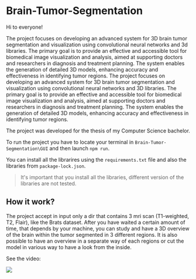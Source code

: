 # Brain-Tumor-Segmentation
Hi to everyone!

The project focuses on developing an advanced system for 3D brain tumor segmentation and visualization using convolutional neural networks and 3d libraries. The primary goal is to provide an effective and accessible tool for biomedical image visualization and analysis, aimed at supporting doctors and researchers in diagnosis and treatment planning. The system enables the generation of detailed 3D models, enhancing accuracy and effectiveness in identifying tumor regions.
The project focuses on developing an advanced system for 3D brain tumor segmentation and visualization using convolutional neural networks and 3D libraries. The primary goal is to provide an effective and accessible tool for biomedical image visualization and analysis, aimed at supporting doctors and researchers in diagnosis and treatment planning. The system enables the generation of detailed 3D models, enhancing accuracy and effectiveness in identifying tumor regions.

The project was developed for the thesis of my Computer Science bachelor.

To run the project you have to locate your terminal in 	`Brain-Tumor-Segmentation\GUI` and then launch `npm run`.

You can install all the librarires using the `requirements.txt` file and also the libraries from `package-lock.json`.

> It's important that you install all the libraries, different version of the libraries are not tested.

## How it work?
The project accept in input only a dir that contains 3 mri scan (T1-weighted, T2, Flair), like the Brats dataset. After you have waited a certain amount of time, that depends by your machine, you can study and have a 3D overview of the brain within the tumor segmented in 3 different regions. It is also possible to have an overview in a separate way of each regions or cut the model in various way to have a look from the inside. 

See the video:


[![](https://markdown-videos-api.jorgenkh.no/youtube/QtC5vWgeJKc)](https://youtu.be/QtC5vWgeJKc)
